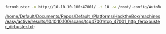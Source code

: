 ```bash
feroxbuster -u http://10.10.10.100:47001/ -t 10 -w /root/.config/AutoRecon/wordlists/dirbuster.txt -x "txt,html,php,asp,aspx,jsp" -v -k -n -q -e -o "/home/Default/Documents/Repos/Default_/Platforms/HacktheBox/machines/easy/active/results/10.10.10.100/scans/tcp47001/tcp_47001_http_feroxbuster_dirbuster.txt"
```

[/home/Default/Documents/Repos/Default_/Platforms/HacktheBox/machines/easy/active/results/10.10.10.100/scans/tcp47001/tcp_47001_http_feroxbuster_dirbuster.txt](file:///home/Default/Documents/Repos/Default_/Platforms/HacktheBox/machines/easy/active/results/10.10.10.100/scans/tcp47001/tcp_47001_http_feroxbuster_dirbuster.txt):

```

```
